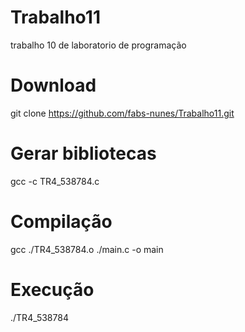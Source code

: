 # Trabalho11
trabalho 10 de laboratorio de programação

# Download
git clone https://github.com/fabs-nunes/Trabalho11.git

# Gerar bibliotecas
gcc -c TR4_538784.c

# Compilação
gcc ./TR4_538784.o ./main.c -o main

# Execução
./TR4_538784
